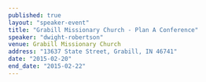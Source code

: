 ```yaml
---
published: true
layout: "speaker-event"
title: "Grabill Missionary Church - Plan A Conference"
speaker: "dwight-robertson"
venue: Grabill Missionary Church
address: "13637 State Street, Grabill, IN 46741"
date: "2015-02-20"
end_date: "2015-02-22"
---
```



